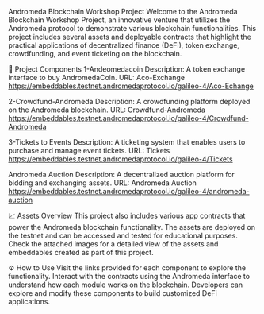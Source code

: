 Andromeda Blockchain Workshop Project
Welcome to the Andromeda Blockchain Workshop Project, an innovative venture that utilizes the Andromeda protocol to demonstrate various blockchain functionalities. This project includes several assets and deployable contracts that highlight the practical applications of decentralized finance (DeFi), token exchange, crowdfunding, and event ticketing on the blockchain.

📂 Project Components
1-Andeomedacoin
Description: A token exchange interface to buy AndromedaCoin.
URL: Aco-Exchange
https://embeddables.testnet.andromedaprotocol.io/galileo-4/Aco-Echange

2-Crowdfund-Andromeda
Description: A crowdfunding platform deployed on the Andromeda blockchain.
URL: Crowdfund-Andromeda
https://embeddables.testnet.andromedaprotocol.io/galileo-4/Crowdfund-Andromeda

3-Tickets to Events
Description: A ticketing system that enables users to purchase and manage event tickets.
URL: Tickets
https://embeddables.testnet.andromedaprotocol.io/galileo-4/Tickets

Andromeda Auction
Description: A decentralized auction platform for bidding and exchanging assets.
URL: Andromeda Auction
https://embeddables.testnet.andromedaprotocol.io/galileo-4/andromeda-auction

📈 Assets Overview
This project also includes various app contracts that power the Andromeda blockchain functionality. 
The assets are deployed on the testnet and can be accessed and tested for educational purposes. 
Check the attached images for a detailed view of the assets and embeddables created as part of this project.

⚙️ How to Use
Visit the links provided for each component to explore the functionality.
Interact with the contracts using the Andromeda interface to understand how each module works on the blockchain.
Developers can explore and modify these components to build customized DeFi applications.
